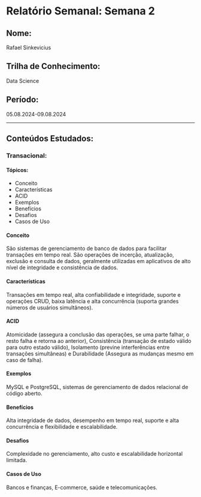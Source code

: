 # Relatório Semanal: Semana 2

## Nome:
Rafael Sinkevicius

## Trilha de Conhecimento:
Data Science

## Período:
05.08.2024-09.08.2024

---

## Conteúdos Estudados:

### Transacional:

#### Tópicos:
- Conceito
- Características
- ACID
- Exemplos
- Benefícios
- Desafios
- Casos de Uso

#### Conceito
São sistemas de gerenciamento de banco de dados para facilitar transações em tempo real. São operações de incerção, atualização, exclusão e consulta de dados, geralmente utilizadas em aplicativos de alto nível de integridade e consistência de dados.

#### Características
Transações em tempo real, alta confiabilidade e integridade, suporte e operações CRUD, baixa latência e alta concurrência (suporta grandes números de usuários simultâneos).

#### ACID
Atomicidade (assegura a conclusão das operações, se uma parte falhar, o resto falha e retorna ao anterior), Consistência (transação de estado válido para outro estado válido), Isolamento (previne interferências entre transações simultâneas) e Durabilidade (Assegura as mudanças mesmo em caso de falha).

#### Exemplos
MySQL e PostgreSQL, sistemas de gerenciamento de dados relacional de código aberto.

#### Benefícios
Alta integridade de dados, desempenho em tempo real, suporte e alta concurrência e flexibilidade e escalabilidade.

#### Desafios
Complexidade no gerenciamento, alto custo e escalabilidade horizontal limitada.

#### Casos de Uso
Bancos e finanças, E-commerce, saúde e telecomunicações.
